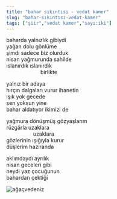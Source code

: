 ```yaml
---
title: "bahar sıkıntısı - vedat kamer"
slug: "bahar-sıkıntısı-vedat-kamer"
tags: ["şiir","vedat kamer","sayı:iki"]
---
```


baharda yalnızlık gibiydi\
yağan dolu gönlüme\
şimdi sadece biz olurduk\
nisan yağmurunda sahilde\
ıslanırdık ıslanırdık\
                       birlikte

yalnız bir adaya\
hırçın dalgaları vurur ihanetin\
ışık yok gecede\
sen yoksun yine\
bahar aldatıyor ikimizi de

yağmura dönüşmüş gözyaşlarım\
rüzgârla uzaklara\
                  uzaklara\
gözlerinin ışığıyla kurur\
düşlerim haziranda

aklımdaydı ayrılık\
nisan geceleri gibi\
neydi yaz çocuğunun\
bahardan çektiği

![ağaçvedeniz](/img/ky02_32b_zaferyalcinpinar.jpg)

